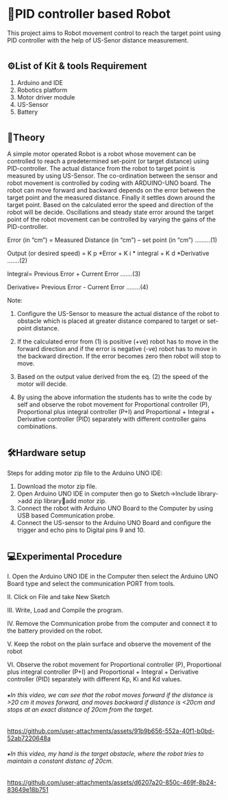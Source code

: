 # <h1>🤖PID controller based Robot</h1>

This project aims to Robot movement control to reach the target point using PID controller with the help of US-Senor distance measurement.

# <h2>⚙️List of Kit & tools Requirement</h2>
1. Arduino and IDE
2. Robotics platform
3. Motor driver module
4. US-Sensor
5. Battery

# <h2>📒Theory</h2>
A simple motor operated Robot is a robot whose movement can be controlled to reach a predetermined set-point (or target distance) using PID-controller. The actual distance from the robot to target point is measured by using US-Sensor. The co-ordination between the sensor and robot movement is controlled by coding with ARDUINO-UNO board. The robot can move forward and backward depends on the error between the target point and the measured distance. Finally it settles down around the target point. Based on the calculated error the speed and direction of the robot will be decide. Oscillations and steady state error around the target point of the robot movement can be controlled by varying the gains of the PID-controller.

Error (in “cm”) = Measured Distance (in “cm”) – set point (in “cm”)  .........(1)

Output (or desired speed) = K p *Error + K i * integral + K d *Derivative  .......(2)

Integral= Previous Error + Current Error  .......(3)

Derivative= Previous Error - Current Error  ........(4)


Note:
1. Configure the US-Sensor to measure the actual distance of the robot to obstacle which is placed at greater distance compared to target or set-point distance.

2. If the calculated error from (1) is positive (+ve) robot has to move in the forward direction and if the error is negative (-ve) robot has to move in the backward direction. If the error becomes zero then robot will stop to move.
   
3. Based on the output value derived from the eq. (2) the speed of the motor will decide.

4. By using the above information the students has to write the code by self and observe the robot movement for Proportional controller (P), Proportional plus integral controller (P+I) and Proportional + Integral + Derivative controller (PID) separately with different controller gains combinations.

# <h2>🛠️Hardware setup</h2>

Steps for adding motor zip file to the Arduino UNO IDE:
1. Download the motor zip file.
2. Open Arduino UNO IDE in computer then go to Sketch->Include library->add zip libraryadd motor zip.
3. Connect the robot with Arduino UNO Board to the Computer by using USB based Communication probe.
4. Connect the US-sensor to the Arduino UNO Board and configure the trigger and echo pins to Digital pins 9 and 10.

# <h2>💻Experimental Procedure</h2>

I. Open the Arduino UNO IDE in the Computer then select the Arduino UNO Board type and select the communication PORT from tools.

II. Click on File and take New Sketch

III. Write, Load and Compile the program.

IV. Remove the Communication probe from the computer and connect it to the battery provided on the robot.

V. Keep the robot on the plain surface and observe the movement of the robot

VI. Observe the robot movement for Proportional controller (P), Proportional plus integral controller (P+I) and Proportional + Integral + Derivative controller (PID) separately with different Kp, Ki and Kd values.





<h6>⁕In this video, we can see that the robot moves forward if the distance is  >20 cm it moves forward, and moves backward if distance is <20cm and stops at an exact distance of 20cm from the target.</h6>

https://github.com/user-attachments/assets/91b9b656-552a-40f1-b0bd-52ab7220648a

<h6>⁕In this video, my hand is the target obstacle, where the robot tries to maintain a constant distanc of 20cm.</h6>

https://github.com/user-attachments/assets/d6207a20-850c-469f-8b24-83649e18b751


